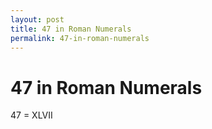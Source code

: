 ```yaml
---
layout: post
title: 47 in Roman Numerals
permalink: 47-in-roman-numerals
---
```


# 47 in Roman Numerals

47 = XLVII
